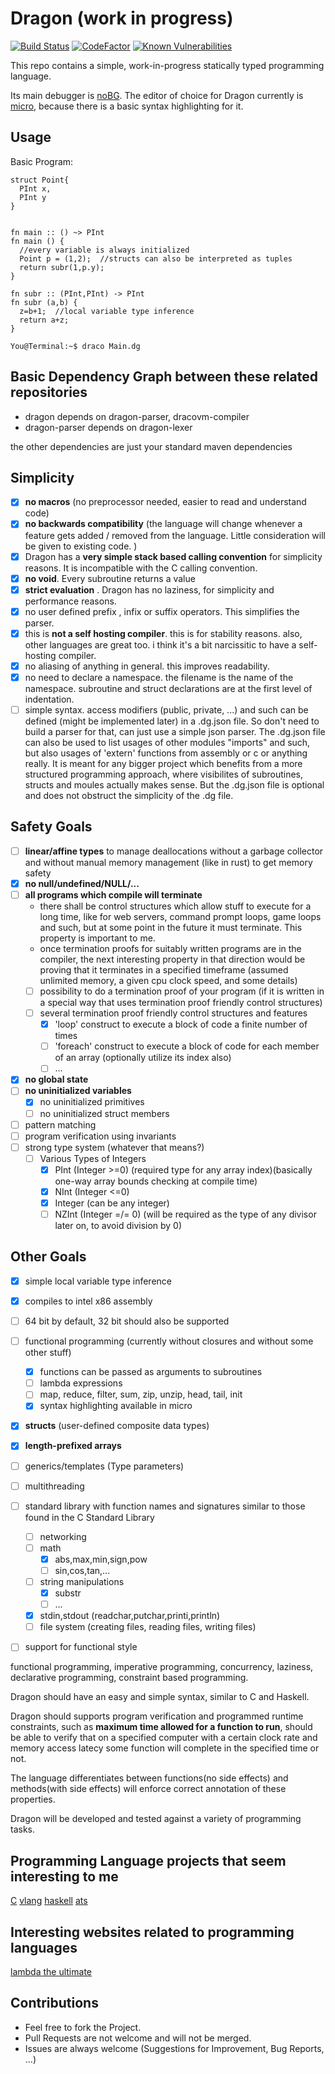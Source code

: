 # Dragon (work in progress)
[![Build Status](https://travis-ci.org/pointbazaar/dragon.svg?branch=master)](https://travis-ci.org/pointbazaar/dragon)
[![CodeFactor](https://www.codefactor.io/repository/github/pointbazaar/dragon/badge)](https://www.codefactor.io/repository/github/pointbazaar/dragon)
 [![Known Vulnerabilities](https://snyk.io/test/github/pointbazaar/dragon/badge.svg)](https://snyk.io/test/github/pointbazaar/dragon) 
 
This repo contains a simple, work-in-progress statically typed programming language.

Its main debugger is [noBG](https://github.com/Milo-D/noBG-Assembly-Debugger).
The editor of choice for Dragon currently is [micro](https://micro-editor.github.io/), because there is a basic syntax highlighting for it.

## Usage

Basic Program:

```dragon
struct Point{
  PInt x,
  PInt y
}


fn main :: () ~> PInt
fn main () {
  //every variable is always initialized
  Point p = (1,2);  //structs can also be interpreted as tuples
  return subr(1,p.y);
}

fn subr :: (PInt,PInt) -> PInt
fn subr (a,b) {
  z=b+1;  //local variable type inference
  return a+z;
}
```

```console
You@Terminal:~$ draco Main.dg
```

## Basic Dependency Graph between these related repositories

- dragon depends on dragon-parser, dracovm-compiler
- dragon-parser depends on dragon-lexer

the other dependencies are just your standard maven dependencies

## Simplicity

- [x] **no macros** (no preprocessor needed, easier to read and understand code)
- [x] **no backwards compatibility** (the language will change whenever a feature gets added / removed from the language. Little consideration will be given to existing code. )
- [x] Dragon has a **very simple stack based calling convention** for simplicity reasons. It is incompatible with the C calling convention.
- [x] **no void**. Every subroutine returns a value
- [x] **strict evaluation** . Dragon has no laziness, for simplicity and performance reasons.
- [x] no user defined prefix , infix or suffix operators. This simplifies the parser.
- [x] this is **not a self hosting compiler**. this is for stability reasons. also, other languages are great too. i think it's a bit narcissitic to have a self-hosting compiler.
- [x] no aliasing of anything in general. this improves readability. 
- [x] no need to declare a namespace. the filename is the name of the namespace. subroutine and struct declarations are at the first level of indentation.
- [ ] simple syntax. access modifiers (public, private, ...) and such can be defined (might be implemented later) in a .dg.json file. So don't need to build a parser for that, can just use a simple json parser. The .dg.json file can also be used to list usages of other modules "imports" and such, but also usages of 'extern' functions from assembly or c or anything really. It is meant for any bigger project which benefits from a more structured programming approach, where visibilites of subroutines, structs and moules actually makes sense.
But the .dg.json file is optional and does not obstruct the simplicity of the .dg file.

## Safety Goals 

- [ ] **linear/affine types** to manage deallocations without a garbage collector and without manual memory management (like in rust) to get memory safety
- [x] **no null/undefined/NULL/...**
- [ ] **all programs which compile will terminate**
  - there shall be control structures which allow stuff to execute for a long time, like for web servers, command prompt loops, game loops and such, but at some point in the future it must terminate. This property is important to me. 
  - once termination proofs for suitably written programs are in the compiler, the next interesting property in that direction would be proving that it terminates in a specified timeframe (assumed unlimited memory, a given cpu clock speed, and some details)
  - [ ] possibility to do a termination proof of your program (if it is written in a special way that uses termination proof friendly control structures)
  - [ ] several termination proof friendly control structures and features
    - [x] 'loop' construct to execute a block of code a finite number of times
    - [ ] 'foreach' construct to execute a block of code for each member of an array (optionally utilize its index also)
    - [ ] ...
- [x] **no global state**
- [ ] **no uninitialized variables**
  - [x] no uninitialized primitives
  - [ ] no uninitialized struct members
- [ ] pattern matching 
- [ ] program verification using invariants
- [ ] strong type system (whatever that means?)
  - [ ] Various Types of Integers
    - [x] PInt (Integer >=0) (required type for any array index)(basically one-way array bounds checking at compile time)
    - [x] NInt (Integer <=0)
    - [x] Integer (can be any integer)
    - [ ] NZInt (Integer =/= 0) (will be required as the type of any divisor later on, to avoid division by 0)

## Other Goals 

- [x] simple local variable type inference 
- [x] compiles to intel x86 assembly
- [ ] 64 bit by default, 32 bit should also be supported
- [ ] functional programming (currently without closures and without some other stuff)
  - [x] functions can be passed as arguments to subroutines
  - [ ] lambda expressions
  - [ ] map, reduce, filter, sum, zip, unzip, head, tail, init
  - [x] syntax highlighting available in micro
- [x] **structs** (user-defined composite data types)
- [x] **length-prefixed arrays**
- [ ] generics/templates (Type parameters)
- [ ] multithreading
- [ ] standard library with function names and signatures similar to those found in the C Standard Library
  - [ ] networking 
  - [ ] math
    - [x] abs,max,min,sign,pow
    - [ ] sin,cos,tan,...
  - [ ] string manipulations 
    - [x] substr
    - [ ] ...
  - [x] stdin,stdout (readchar,putchar,printi,println)
  - [ ] file system (creating files, reading files, writing files)
- [ ] support for functional style


functional programming, imperative programming,
concurrency, laziness, declarative programming, constraint based programming.

Dragon should have an easy and simple syntax, similar to C and Haskell.

Dragon should supports program verification
and programmed runtime constraints,
such as **maximum time allowed for a function to run**,
should be able to verify that on a specified computer 
with a certain clock rate and memory access latecy
some function will complete in the specified time or not.

The language differentiates between functions(no side effects) and 
methods(with side effects) will enforce correct annotation of these properties.

Dragon will be developed and tested against a variety of programming tasks.

## Programming Language projects that seem interesting to me

[C](https://en.wikipedia.org/wiki/C_(programming_language))
[vlang](https://github.com/vlang/v)
[haskell](https://www.haskell.org/)
[ats](http://www.ats-lang.org/)

## Interesting websites related to programming languages

[lambda the ultimate](http://lambda-the-ultimate.org/)

## Contributions

- Feel free to fork the Project. 
- Pull Requests are not welcome and will not be merged. 
- Issues are always welcome (Suggestions for Improvement, Bug Reports, ...)
